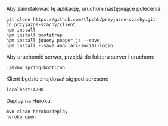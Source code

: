 Aby zainstalować tę aplikację, uruchom następujące polecenia:

    git clone https://github.com/tlpchk/przyjazne-szachy.git
    cd przyjazne-szachy/client
    npm install
	npm install bootstrap
	npm install jquery popper.js --save
	npm install --save angularx-social-login
Aby uruchomić serwer, przejdź do folderu server i uruchom:

    ./mvnw spring-boot:run
    
Klient będzie znajdował się pod adresem:

    localhost:4200
    
    
Deploy na Heroku:

    mvn clean heroku:deploy
    heroku open
